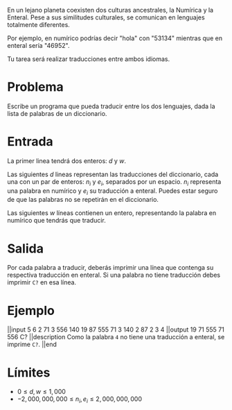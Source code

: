 En un lejano planeta coexisten dos culturas ancestrales, la Numírica y la Enteral.
Pese a sus similitudes culturales, se comunican en lenguajes totalmente diferentes.

Por ejemplo, en numírico podrías decir "hola" con "53134" mientras que en enteral sería "46952".

Tu tarea será realizar traducciones entre ambos idiomas.

# Problema

Escribe un programa que pueda traducir entre los dos lenguajes,
dada la lista de palabras de un diccionario.

# Entrada

La primer linea tendrá dos enteros: $d$ y $w$.

Las siguientes $d$ lineas representan las traducciones del diccionario,
cada una con un par de enteros: $n_i$ y $e_i$, separados por un espacio.
$n_i$ representa una palabra en numírico y $e_i$ su traducción a enteral.
Puedes estar seguro de que las palabras no se repetirán en el diccionario.

Las siguientes $w$ líneas contienen un entero,
representando la palabra en numírico que tendrás que traducir.

# Salida

Por cada palabra a traducir, deberás imprimir una línea que contenga su respectiva traducción
en enteral. Si una palabra no tiene traducción debes imprimir `C?` en esa línea.

# Ejemplo

||input
5 6
2 71
3 556
140 19
87 555
71 3
140
2
87
2
3
4
||output
19
71
555
71
556
C?
||description
Como la palabra `4` no tiene una traducción a enteral, se imprime `C?`.
||end

# Límites

* $0 \leq d, w \leq 1,000$
* $-2,000,000,000 \leq n_{i}, e_{i} \leq 2,000,000,000$
